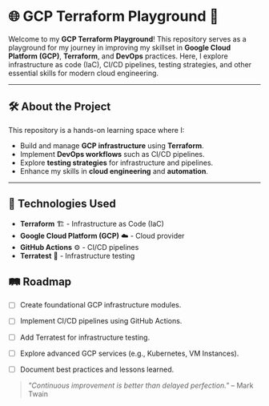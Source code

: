 # 🌐 GCP Terraform Playground 🚀

Welcome to my **GCP Terraform Playground**! This repository serves as a playground for my journey in improving my skillset in  **Google Cloud Platform (GCP)**, **Terraform**, and **DevOps** practices. Here, I explore infrastructure as code (IaC), CI/CD pipelines, testing strategies, and other essential skills for modern cloud engineering.

---

## 🛠️ About the Project

This repository is a hands-on learning space where I:
- Build and manage **GCP infrastructure** using **Terraform**.
- Implement **DevOps workflows** such as CI/CD pipelines.
- Explore **testing strategies** for infrastructure and pipelines.
- Enhance my skills in **cloud engineering** and **automation**.

---

## 🧰 Technologies Used

- **Terraform** 🏗️ - Infrastructure as Code (IaC)
- **Google Cloud Platform (GCP)** ☁️ - Cloud provider
- **GitHub Actions** ⚙️ - CI/CD pipelines
- **Terratest** 🧪 - Infrastructure testing


## 🛤️ Roadmap

- [ ] Create foundational GCP infrastructure modules.
- [ ] Implement CI/CD pipelines using GitHub Actions.
- [ ] Add Terratest for infrastructure testing.
- [ ] Explore advanced GCP services (e.g., Kubernetes, VM Instances).
- [ ] Document best practices and lessons learned.


> *"Continuous improvement is better than delayed perfection."* – Mark Twain